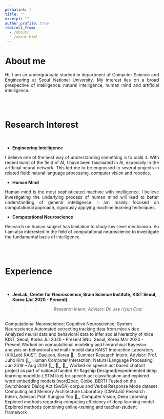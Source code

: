 ```yaml
---
permalink: /
title: ""
excerpt: ""
author_profile: true
redirect_from: 
  - /about/
  - /about.html
---
```


# About me 
<p style='text-align: justify;'>Hi, I am an undergraduate student in department of Computer Science and Engineering at Seoul National University. My interest lies on a broad prespective of intelligence: natural intelligence, human mind and artificial intelligence. </p>

<br> <br>

Research Interest
======
<br> 


- **Engineering Intelligence** <br>
<p style='text-align: justify;'> I believe one of the best way of understanding something is to build it. With recent burst of the field of AI, I have been fascinated in AI, especially in the artificial neural network. This led me to be engrossed in several projects in related field: natural language processing, computer vision and robotics. </p>

- **Human Mind** <br>
<p style='text-align: justify;'> Human mind is the most sophisticated machine with intelligence. I believe investigating the underlying process of human mind will lead to better understanding of general intelligence. I am mainly focused on computational approach, rigorously applying machine learning techniques. </p>

- **Computational Neuroscience** <br>
<p style='text-align: justify;'> Research on human subject has limitation to study low-level mechanism. So I am also interested in the field of computational neuroscience to investigate the fundamental basis of intelligence. </p>


<br> <br>

Experience
======
<br> 

- **JeeLab, Center for Neuroscience, Brain Science Institute, KIST Seoul, Korea (Jul 2020 - Present)** <br>
>>>>*Research Intern, Advisor: Dr. Jee Hyun Choi*
<br>
Computational Neuroscience; Cognitive Neuroscience; System Neuroscience
Automated extracting tracking data from mice video
Analyzed neural data and behavioral data to infer social hierarchy of mice
KIST, Seoul, Korea
Jul 2020 - Present
SNU, Seoul, Korea
Mar 2020 - Present
Worked on computational modeling and hierarchical Bayesian analysis on behavioral and multi-modal data
KAIST Interaction Laboratory (KIXLab) KAIST, Daejeon, Korea
␣
Summer Research Intern, Advisor: Prof. Juho Kim
␣ Human Computer Interaction; Natural Language Processing
Jun 2019 – Aug 2019
␣ ␣
␣
Worked on speech act based chatbot project as part of national funded AI-flagship Designed/experimented deep learning model(bi-LSTM like) for speech act classification and explored word embedding models (word2bec, Globe, BERT)
Tested on the Switchboard Dialog Act (SwDA) corpus and Verbal Response Mode dataset
Computing and Memory Architecture Laboratory (CMALab)
Research Intern, Advisor: Prof. Sungjoo Yoo
␣ Computer Vision; Deep Learning
Explored methods regarding computing efficiency of deep learning model Explored methods combining online-training and teacher-student framework
